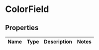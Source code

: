 
# ColorField

## Properties
Name | Type | Description | Notes
------------ | ------------- | ------------- | -------------




